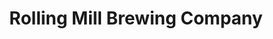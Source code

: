 ---
title: "Rolling Mill Brewing Company"
url: /middletown/rolling-mill-brewing-company/
shop: Getränke
---